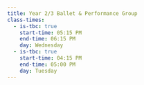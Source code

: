 ```yaml
---
title: Year 2/3 Ballet & Performance Group
class-times:
  - is-tbc: true
    start-time: 05:15 PM
    end-time: 06:15 PM
    day: Wednesday
  - is-tbc: true
    start-time: 04:15 PM
    end-time: 05:00 PM
    day: Tuesday
---
```

